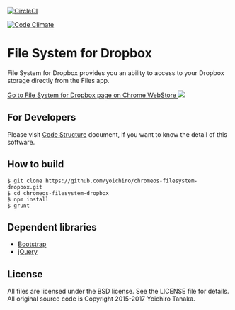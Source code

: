 [![CircleCI](https://circleci.com/gh/yoichiro/chromeos-filesystem-dropbox.svg?style=svg)](https://circleci.com/gh/yoichiro/chromeos-filesystem-dropbox)

[![Code Climate](https://codeclimate.com/github/yoichiro/chromeos-filesystem-dropbox/badges/gpa.svg)](https://codeclimate.com/github/yoichiro/chromeos-filesystem-dropbox)

# File System for Dropbox

File System for Dropbox provides you an ability to access to your Dropbox storage directly from the Files app.

<a target="_blank" href="https://chrome.google.com/webstore/detail/file-system-for-dropbox/hlffpaajmfllggclnjppbblobdhokjhe">
  Go to File System for Dropbox page on Chrome WebStore
</a>

<img src="./docs/screenshot_2.png">

## For Developers

Please visit [Code Structure](./docs/code_structure.md) document, if you want to know the detail of this software.

## How to build

```
$ git clone https://github.com/yoichiro/chromeos-filesystem-dropbox.git
$ cd chromeos-filesystem-dropbox
$ npm install
$ grunt
```

## Dependent libraries

* [Bootstrap](https://getbootstrap.com/)
* [jQuery](http://jquery.com/)

## License

All files are licensed under the BSD license. See the LICENSE file for details.
All original source code is Copyright 2015-2017 Yoichiro Tanaka.
